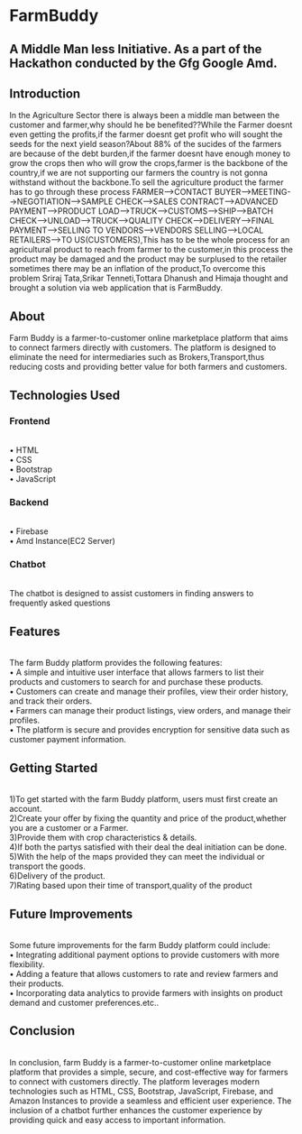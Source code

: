 # <h1>FarmBuddy</h1>
<h2>A Middle Man less Initiative.
As a part of the Hackathon conducted by the Gfg Google Amd.</h2>
<h2>Introduction</h2>
In the Agriculture Sector there is always been a middle man between the customer and farmer,why should he be benefited??While the Farmer doesnt even getting the profits,if the farmer doesnt get profit who will sought the seeds for the next yield season?About 88% of the sucides of the farmers are because of the debt burden,if the farmer doesnt have enough money to grow the crops then who will grow the crops,farmer is the backbone of the country,if we are not supporting our farmers the country is not gonna withstand without the backbone.To sell the agriculture product the farmer has to go through these process FARMER-->CONTACT BUYER-->MEETING-->NEGOTIATION-->SAMPLE CHECK-->SALES CONTRACT-->ADVANCED PAYMENT-->PRODUCT LOAD-->TRUCK-->CUSTOMS-->SHIP-->BATCH CHECK-->UNLOAD-->TRUCK-->QUALITY CHECK-->DELIVERY-->FINAL PAYMENT-->SELLING TO VENDORS-->VENDORS SELLING-->LOCAL RETAILERS-->TO US(CUSTOMERS),This has to be the whole process for an agricultural product to reach from farmer to the customer,in this process the product may be damaged and the product may be surplused to the retailer sometimes there may be an inflation of the product,To overcome this problem Sriraj Tata,Srikar Tenneti,Tottara Dhanush and Himaja thought and brought a solution via web application that is FarmBuddy.
<h2>About</h2>
Farm Buddy is a farmer-to-customer online marketplace platform that aims to connect farmers directly with customers. The platform is designed to eliminate the need for intermediaries such as Brokers,Transport,thus reducing costs and providing better value for both farmers and customers.
<h2>Technologies Used</h2>
<h3>Frontend</h3><br>
•	HTML<br>
•	CSS<br>
•	Bootstrap<br>
•	JavaScript<br>
<h3>Backend</h3><br>
•	Firebase<br>
•	Amd Instance(EC2 Server)<br>
<h3>Chatbot</h3><br>
The chatbot is designed to assist customers in finding answers to frequently asked questions<br>
<h2>Features</h2><br>
The farm Buddy platform provides the following features:<br>
•	A simple and intuitive user interface that allows farmers to list their products and customers to search for and purchase these products.<br>
•	Customers can create and manage their profiles, view their order history, and track their orders.<br>
•	Farmers can manage their product listings, view orders, and manage their profiles.<br>
•	The platform is secure and provides encryption for sensitive data such as customer payment information.<br>
<h2>Getting Started</h2><br>
1)To get started with the farm Buddy platform, users must first create an account.<br>
2)Create your offer by fixing the quantity and price of the product,whether you are a customer or a Farmer.<br>
3)Provide them with crop characteristics & details.<br>
4)If both the partys satisfied with their deal the deal initiation can be done.<br>
5)With the help of the maps provided they can meet the individual or transport the goods.<br>
6)Delivery of the product.<br>
7)Rating based upon their time of transport,quality of the product<br>
<h2>Future Improvements</h2><br>
Some future improvements for the farm Buddy platform could include:<br>
•	Integrating additional payment options to provide customers with more flexibility.<br>
•	Adding a feature that allows customers to rate and review farmers and their products.<br>
•	Incorporating data analytics to provide farmers with insights on product demand and customer preferences.etc..<br>
<h2>Conclusion</h2><br>
In conclusion, farm Buddy is a farmer-to-customer online marketplace platform that provides a simple, secure, and cost-effective way for farmers to connect with customers directly. The platform leverages modern technologies such as HTML, CSS, Bootstrap, JavaScript, Firebase, and Amazon Instances to provide a seamless and efficient user experience. The inclusion of a chatbot further enhances the customer experience by providing quick and easy access to important information.
